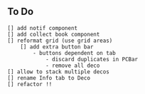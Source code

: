 ## To Do
    [] add notif component
    [] add collect book component
    [] reformat grid (use grid areas)
        [] add extra button bar
            - buttons dependent on tab
                - discard duplicates in PCBar
                - remove all deco
    [] allow to stack multiple decos
    [] rename Info tab to Deco
    [] refactor !!
                
